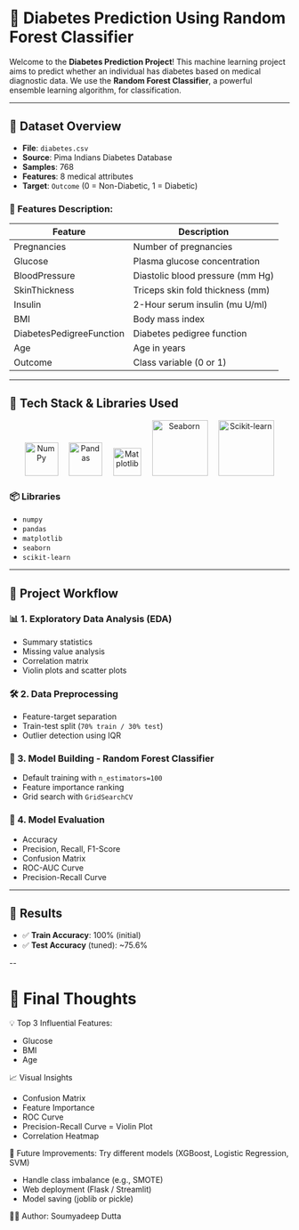 # 🧠 Diabetes Prediction Using Random Forest Classifier

Welcome to the **Diabetes Prediction Project**! This machine learning project aims to predict whether an individual has diabetes based on medical diagnostic data. We use the **Random Forest Classifier**, a powerful ensemble learning algorithm, for classification.

---

## 📁 Dataset Overview

- **File**: `diabetes.csv`
- **Source**: Pima Indians Diabetes Database
- **Samples**: 768
- **Features**: 8 medical attributes
- **Target**: `Outcome` (0 = Non-Diabetic, 1 = Diabetic)

### 🔬 Features Description:

| Feature                    | Description                                      |
|---------------------------|--------------------------------------------------|
| Pregnancies               | Number of pregnancies                           |
| Glucose                   | Plasma glucose concentration                    |
| BloodPressure             | Diastolic blood pressure (mm Hg)               |
| SkinThickness             | Triceps skin fold thickness (mm)               |
| Insulin                   | 2-Hour serum insulin (mu U/ml)                 |
| BMI                       | Body mass index                                 |
| DiabetesPedigreeFunction  | Diabetes pedigree function                      |
| Age                       | Age in years                                     |
| Outcome                   | Class variable (0 or 1)                         |

---

## 🧰 Tech Stack & Libraries Used

<p align="center">
  <img src="https://upload.wikimedia.org/wikipedia/commons/3/31/NumPy_logo_2020.svg" alt="NumPy" width="60"/>
  &nbsp;&nbsp;&nbsp;
  <img src="https://upload.wikimedia.org/wikipedia/commons/e/ed/Pandas_logo.svg" alt="Pandas" width="60"/>
  &nbsp;&nbsp;&nbsp;
  <img src="https://upload.wikimedia.org/wikipedia/commons/8/84/Matplotlib_icon.svg" alt="Matplotlib" width="50"/>
  &nbsp;&nbsp;&nbsp;
  <img src="https://seaborn.pydata.org/_static/logo-wide-lightbg.svg" alt="Seaborn" width="100"/>
  &nbsp;&nbsp;&nbsp;
  <img src="https://upload.wikimedia.org/wikipedia/commons/0/05/Scikit_learn_logo_small.svg" alt="Scikit-learn" width="100"/>
</p>

### 📦 Libraries
- `numpy`
- `pandas`
- `matplotlib`
- `seaborn`
- `scikit-learn`

---

## 🧪 Project Workflow

### 📊 1. Exploratory Data Analysis (EDA)
- Summary statistics
- Missing value analysis
- Correlation matrix
- Violin plots and scatter plots

### 🛠️ 2. Data Preprocessing
- Feature-target separation
- Train-test split (`70% train / 30% test`)
- Outlier detection using IQR

### 🌳 3. Model Building - Random Forest Classifier
- Default training with `n_estimators=100`
- Feature importance ranking
- Grid search with `GridSearchCV`
  
### 🧾 4. Model Evaluation
- Accuracy
- Precision, Recall, F1-Score
- Confusion Matrix
- ROC-AUC Curve
- Precision-Recall Curve

---

## 🎯 Results

- ✅ **Train Accuracy**: 100% (initial)
- ✅ **Test Accuracy** (tuned): ~75.6%

-- 
# 🧠 Final Thoughts

💡 Top 3 Influential Features:

- Glucose
- BMI
- Age

📈 Visual Insights
- Confusion Matrix
- Feature Importance
- ROC Curve
- Precision-Recall Curve
= Violin Plot
- Correlation Heatmap

🚀 Future Improvements: 
Try different models (XGBoost, Logistic Regression, SVM)
- Handle class imbalance (e.g., SMOTE)
- Web deployment (Flask / Streamlit)
- Model saving (joblib or pickle)

👨‍💻 Author: Soumyadeep Dutta

